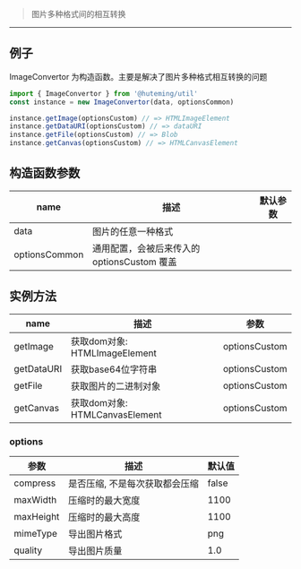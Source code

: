 > 图片多种格式间的相互转换

-------------

## 例子

ImageConvertor 为构造函数。主要是解决了图片多种格式相互转换的问题

```javascript
import { ImageConvertor } from '@huteming/util'
const instance = new ImageConvertor(data, optionsCommon)

instance.getImage(optionsCustom) // => HTMLImageElement
instance.getDataURI(optionsCustom) // => dataURI
instance.getFile(optionsCustom) // => Blob
instance.getCanvas(optionsCustom) // => HTMLCanvasElement
```

## 构造函数参数

| name | 描述 | 默认参数 |
|------|--------|-------|
| data | 图片的任意一种格式 | |
| optionsCommon | 通用配置，会被后来传入的 optionsCustom 覆盖 | |

## 实例方法

| name | 描述 | 参数 |
|------|--------|-------|
| getImage | 获取dom对象: HTMLImageElement | optionsCustom |
| getDataURI | 获取base64位字符串 | optionsCustom |
| getFile | 获取图片的二进制对象 | optionsCustom |
| getCanvas | 获取dom对象: HTMLCanvasElement | optionsCustom |

### options

| 参数 | 描述 | 默认值 |
|----------|----------|-----------|
| compress | 是否压缩, 不是每次获取都会压缩 | false |
| maxWidth | 压缩时的最大宽度 | 1100 |
| maxHeight | 压缩时的最大高度 | 1100 |
| mimeType | 导出图片格式 | png |
| quality | 导出图片质量 | 1.0 |
